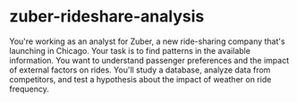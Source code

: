 # zuber-rideshare-analysis
You're working as an analyst for Zuber, a new ride-sharing company that's launching in Chicago. Your task is to find patterns in the available information. You want to understand passenger preferences and the impact of external factors on rides. You'll study a database, analyze data from competitors, and test a hypothesis about the impact of weather on ride frequency.
